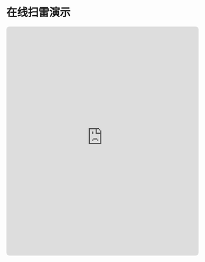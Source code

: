 # 在线扫雷演示

<iframe 
  src="https://minesweeper.infinitypoint.top" 
  width="100%" 
  height="600px" 
  style="border: none; border-radius: 8px; overflow: hidden;">
</iframe>
